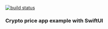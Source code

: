 [![build status](https://github.com/rafaeladolfo/CryptoExample/actions/workflows/swift.yml/badge.svg)](https://github.com/rafaeladolfo/CryptoExample/actions)

### Crypto price app example with SwiftUI
